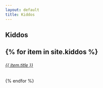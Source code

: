 ```yaml
---
layout: default
title: Kiddos
---
```


<h2>Kiddos<h2>

{% for item in site.kiddos %}
  <a href="{{ item.url }}">
    <h6>{{ item.title }}</h6>
  </a>
{% endfor %}
